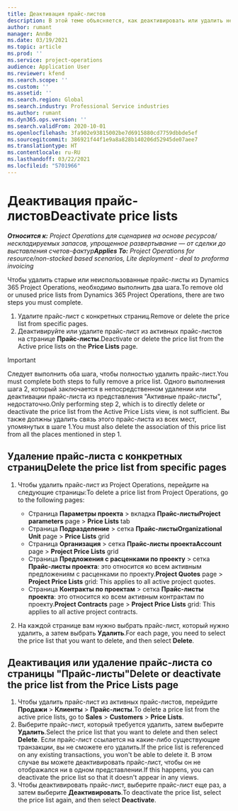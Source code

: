 ```yaml
---
title: Деактивация прайс-листов
description: В этой теме объясняется, как деактивировать или удалить неиспользуемые или старые прайс-листы.
author: rumant
manager: AnnBe
ms.date: 03/19/2021
ms.topic: article
ms.prod: ''
ms.service: project-operations
audience: Application User
ms.reviewer: kfend
ms.search.scope: ''
ms.custom: ''
ms.assetid: ''
ms.search.region: Global
ms.search.industry: Professional Service industries
ms.author: rumant
ms.dyn365.ops.version: ''
ms.search.validFrom: 2020-10-01
ms.openlocfilehash: 3fa902e93815002be7d6915880cd7759dbbde5ef
ms.sourcegitcommit: 386921f44f1e9a8a828b140206d52945de07aee7
ms.translationtype: HT
ms.contentlocale: ru-RU
ms.lasthandoff: 03/22/2021
ms.locfileid: "5701966"
---
```

# <a name="deactivate-price-lists"></a><span data-ttu-id="26b2a-103">Деактивация прайс-листов</span><span class="sxs-lookup"><span data-stu-id="26b2a-103">Deactivate price lists</span></span> 

<span data-ttu-id="26b2a-104">_**Относится к:** Project Operations для сценариев на основе ресурсов/нескладируемых запасов, упрощенное развертывание — от сделки до выставления счетов-фактур_</span><span class="sxs-lookup"><span data-stu-id="26b2a-104">_**Applies To:** Project Operations for resource/non-stocked based scenarios, Lite deployment - deal to proforma invoicing_</span></span>

<span data-ttu-id="26b2a-105">Чтобы удалить старые или неиспользованные прайс-листы из Dynamics 365 Project Operations, необходимо выполнить два шага.</span><span class="sxs-lookup"><span data-stu-id="26b2a-105">To remove old or unused price lists from Dynamics 365 Project Operations, there are two steps you must complete.</span></span> 

1. <span data-ttu-id="26b2a-106">Удалите прайс-лист с конкретных страниц.</span><span class="sxs-lookup"><span data-stu-id="26b2a-106">Remove or delete the price list from specific pages.</span></span>
2. <span data-ttu-id="26b2a-107">Деактивируйте или удалите прайс-лист из активных прайс-листов на странице **Прайс-листы**.</span><span class="sxs-lookup"><span data-stu-id="26b2a-107">Deactivate or delete the price list from the Active price lists on the **Price Lists** page.</span></span>

>[!IMPORTANT]
> <span data-ttu-id="26b2a-108">Следует выполнить оба шага, чтобы полностью удалить прайс-лист.</span><span class="sxs-lookup"><span data-stu-id="26b2a-108">You must complete both steps to fully remove a price list.</span></span> <span data-ttu-id="26b2a-109">Одного выполнения шага 2, который заключается в непосредственном удалении или деактивации прайс-листа из представления "Активные прайс-листы", недостаточно.</span><span class="sxs-lookup"><span data-stu-id="26b2a-109">Only performing step 2, which is to directly delete or deactivate the price list from the Active Price Lists view, is not sufficient.</span></span> <span data-ttu-id="26b2a-110">Вы также должны удалить связь этого прайс-листа из всех мест, упомянутых в шаге 1.</span><span class="sxs-lookup"><span data-stu-id="26b2a-110">You must also delete the association of this price list from all the places mentioned in step 1.</span></span>

## <a name="delete-the-price-list-from-specific-pages"></a><span data-ttu-id="26b2a-111">Удаление прайс-листа с конкретных страниц</span><span class="sxs-lookup"><span data-stu-id="26b2a-111">Delete the price list from specific pages</span></span>
1. <span data-ttu-id="26b2a-112">Чтобы удалить прайс-лист из Project Operations, перейдите на следующие страницы:</span><span class="sxs-lookup"><span data-stu-id="26b2a-112">To delete a price list from Project Operations, go to the following pages:</span></span>  

      - <span data-ttu-id="26b2a-113">Страница **Параметры проекта** > вкладка **Прайс-листы**</span><span class="sxs-lookup"><span data-stu-id="26b2a-113">**Project parameters** page > **Price Lists** tab</span></span>
      - <span data-ttu-id="26b2a-114">Страница **Подразделение** > сетка **Прайс-листы**</span><span class="sxs-lookup"><span data-stu-id="26b2a-114">**Organizational Unit** page > **Price Lists** grid</span></span>
      - <span data-ttu-id="26b2a-115">Страница **Организация** > сетка **Прайс-листы проекта**</span><span class="sxs-lookup"><span data-stu-id="26b2a-115">**Account** page > **Project Price Lists** grid</span></span>
      - <span data-ttu-id="26b2a-116">Страница **Предложения с расценками по проекту** > сетка **Прайс-листы проекта**: это относится ко всем активным предложениям с расценками по проекту.</span><span class="sxs-lookup"><span data-stu-id="26b2a-116">**Project Quotes** page > **Project Price Lists** grid: This applies to all active project quotes.</span></span>
      - <span data-ttu-id="26b2a-117">Страница **Контракты по проектам** > сетка **Прайс-листы проекта**: это относится ко всем активным контрактам по проекту.</span><span class="sxs-lookup"><span data-stu-id="26b2a-117">**Project Contracts** page > **Project Price Lists** grid: This applies to all active project contracts.</span></span>

 2. <span data-ttu-id="26b2a-118">На каждой странице вам нужно выбрать прайс-лист, который нужно удалить, а затем выбрать **Удалить**.</span><span class="sxs-lookup"><span data-stu-id="26b2a-118">For each page, you need to select the price list that you want to delete, and then select **Delete**.</span></span> 
 
## <a name="delete-or-deactivate-the-price-list-from-the-price-lists-page"></a><span data-ttu-id="26b2a-119">Деактивация или удаление прайс-листа со страницы "Прайс-листы"</span><span class="sxs-lookup"><span data-stu-id="26b2a-119">Delete or deactivate the price list from the Price Lists page</span></span>
 
1. <span data-ttu-id="26b2a-120">Чтобы удалить прайс-лист из активных прайс-листов, перейдите **Продажи** > **Клиенты** > **Прайс-листы**.</span><span class="sxs-lookup"><span data-stu-id="26b2a-120">To delete a price list from the active price lists, go to **Sales** > **Customers** > **Price Lists**.</span></span> 
2. <span data-ttu-id="26b2a-121">Выберите прайс-лист, который требуется удалить, затем выберите **Удалить**.</span><span class="sxs-lookup"><span data-stu-id="26b2a-121">Select the price list that you want to delete and then select **Delete**.</span></span> <span data-ttu-id="26b2a-122">Если прайс-лист ссылается на какие-либо существующие транзакции, вы не сможете его удалить.</span><span class="sxs-lookup"><span data-stu-id="26b2a-122">If the price list is referenced on any existing transactions, you won't be able to delete it.</span></span> <span data-ttu-id="26b2a-123">В этом случае вы можете деактивировать прайс-лист, чтобы он не отображался ни в одном представлении.</span><span class="sxs-lookup"><span data-stu-id="26b2a-123">If this happens, you can deactivate the price list so that it doesn't appear in any views.</span></span> 
3. <span data-ttu-id="26b2a-124">Чтобы деактивировать прайс-лист, выберите прайс-лист еще раз, а затем выберите **Деактивировать**.</span><span class="sxs-lookup"><span data-stu-id="26b2a-124">To deactivate the price list, select the price list again, and then select **Deactivate**.</span></span>   
